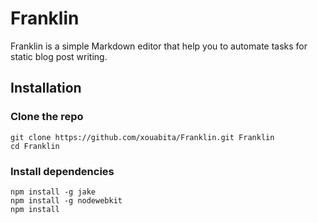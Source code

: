 Franklin
========

Franklin is a simple Markdown editor that help you to automate tasks for static blog
post writing.

## Installation

### Clone the repo

	git clone https://github.com/xouabita/Franklin.git Franklin
	cd Franklin

### Install dependencies
	
	npm install -g jake
	npm install -g nodewebkit
	npm install